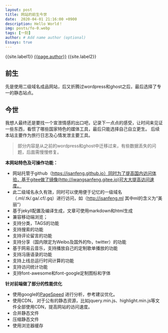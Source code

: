 ```yaml
---
layout: post
title: 网站的前生今世
date:  2020-04-01 21:16:00 +0900
description: Hello World！
img: posts/fo-0.webp
tags: [一刻]
author: # Add name author (optional)
Essays: true
---
```

{{site.label1}} <a href="/about">{{page.author}}</a> {{site.label2}}

## 前生
先是使用二级域名成品网站，后又折腾过wordpress和ghost之后，最后选择了专一的静态站点。

## 今世
我想人最终还是要找一个宣泄情感的出口吧，记录下一点点的感受，让时间来见证一些东西，看惯了哪些国家特色的媒体工具，最后只能选择自己自立更生。
后续本站主要作为旅行日志及心情发泄主要工具。

> 部分内容是从之前的wordpress和ghost中迁移过来，有些数据丢失的问题，后面需慢慢修复。

**本网站特色及可操作功能：**
* 网站托管于github（https://isanfeng.github.io）同时为了提高国内访问体验，基于gitee做了镜像(http://iwangsanfeng.gitee.io)可大大提高访问速度。
* 此二级域名永久有效，同时可以使用便于记忆的一级域名（.ml/.tk/.ga/.cf/.gq）进行访问，如（http://isanfeng.ml 其中ml的含义为“美丽”）
* 基于jekyll配置及编译生成，文章可使用markdown和html生成
* 兼容移动端浏览；
* 支持分类，TAGS的功能
* 支持搜索的功能
* 支持评论留言的功能
* 支持分享（国内限定为Weibo及国外的fb，twitter）的功能
* 基于网易云音乐，支持播放自己的定制歌单播放的功能
* 支持冯唐语录的功能
* 支持上线总运行时间计算的功能
* 支持访问统计功能
* 支持font-awesome和font-google定制图标和字体

**针对前端做了部分的性能优化**
* 使用google的[PageSpeed](https://developers.google.cn/speed/pagespeed/insights) 进行分析，参考建议优化。
* 使用CDN， 对于公有的静态资源，比如jquery.min.js、highlight.min.js等文件全部使用CDN，提高网站的访问速度。
* 合并静态文件
* 压缩静态文件
* 使用浏览器缓存

